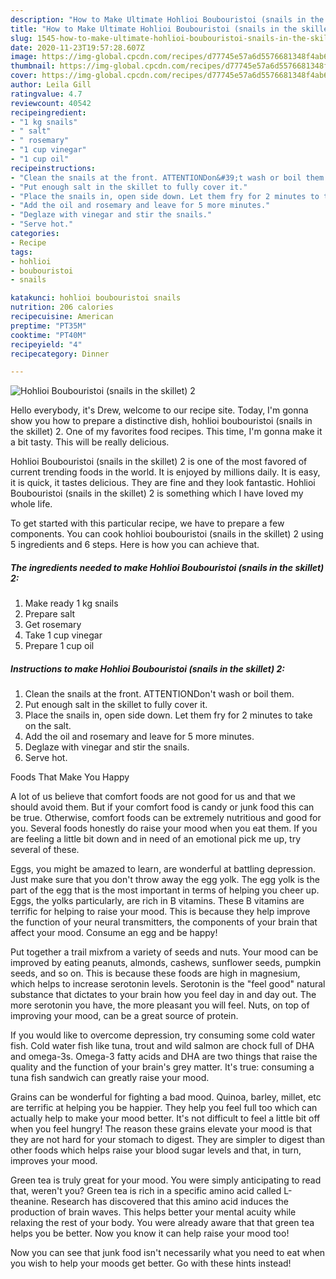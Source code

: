 ```yaml
---
description: "How to Make Ultimate Hohlioi Boubouristoi (snails in the skillet) 2"
title: "How to Make Ultimate Hohlioi Boubouristoi (snails in the skillet) 2"
slug: 1545-how-to-make-ultimate-hohlioi-boubouristoi-snails-in-the-skillet-2
date: 2020-11-23T19:57:28.607Z
image: https://img-global.cpcdn.com/recipes/d77745e57a6d5576681348f4ab614206/751x532cq70/hohlioi-boubouristoi-snails-in-the-skillet-2-recipe-main-photo.jpg
thumbnail: https://img-global.cpcdn.com/recipes/d77745e57a6d5576681348f4ab614206/751x532cq70/hohlioi-boubouristoi-snails-in-the-skillet-2-recipe-main-photo.jpg
cover: https://img-global.cpcdn.com/recipes/d77745e57a6d5576681348f4ab614206/751x532cq70/hohlioi-boubouristoi-snails-in-the-skillet-2-recipe-main-photo.jpg
author: Leila Gill
ratingvalue: 4.7
reviewcount: 40542
recipeingredient:
- "1 kg snails"
- " salt"
- " rosemary"
- "1 cup vinegar"
- "1 cup oil"
recipeinstructions:
- "Clean the snails at the front. ATTENTIONDon&#39;t wash or boil them."
- "Put enough salt in the skillet to fully cover it."
- "Place the snails in, open side down. Let them fry for 2 minutes to take on the salt."
- "Add the oil and rosemary and leave for 5 more minutes."
- "Deglaze with vinegar and stir the snails."
- "Serve hot."
categories:
- Recipe
tags:
- hohlioi
- boubouristoi
- snails

katakunci: hohlioi boubouristoi snails 
nutrition: 206 calories
recipecuisine: American
preptime: "PT35M"
cooktime: "PT40M"
recipeyield: "4"
recipecategory: Dinner

---
```



![Hohlioi Boubouristoi (snails in the skillet) 2](https://img-global.cpcdn.com/recipes/d77745e57a6d5576681348f4ab614206/751x532cq70/hohlioi-boubouristoi-snails-in-the-skillet-2-recipe-main-photo.jpg)

Hello everybody, it's Drew, welcome to our recipe site. Today, I'm gonna show you how to prepare a distinctive dish, hohlioi boubouristoi (snails in the skillet) 2. One of my favorites food recipes. This time, I'm gonna make it a bit tasty. This will be really delicious.

Hohlioi Boubouristoi (snails in the skillet) 2 is one of the most favored of current trending foods in the world. It is enjoyed by millions daily. It is easy, it is quick, it tastes delicious. They are fine and they look fantastic. Hohlioi Boubouristoi (snails in the skillet) 2 is something which I have loved my whole life.




To get started with this particular recipe, we have to prepare a few components. You can cook hohlioi boubouristoi (snails in the skillet) 2 using 5 ingredients and 6 steps. Here is how you can achieve that.

<!--inarticleads1-->

##### The ingredients needed to make Hohlioi Boubouristoi (snails in the skillet) 2:

1. Make ready 1 kg snails
1. Prepare  salt
1. Get  rosemary
1. Take 1 cup vinegar
1. Prepare 1 cup oil




<!--inarticleads2-->

##### Instructions to make Hohlioi Boubouristoi (snails in the skillet) 2:

1. Clean the snails at the front. ATTENTIONDon&#39;t wash or boil them.
1. Put enough salt in the skillet to fully cover it.
1. Place the snails in, open side down. Let them fry for 2 minutes to take on the salt.
1. Add the oil and rosemary and leave for 5 more minutes.
1. Deglaze with vinegar and stir the snails.
1. Serve hot.




Foods That Make You Happy


A lot of us believe that comfort foods are not good for us and that we should avoid them. But if your comfort food is candy or junk food this can be true. Otherwise, comfort foods can be extremely nutritious and good for you. Several foods honestly do raise your mood when you eat them. If you are feeling a little bit down and in need of an emotional pick me up, try several of these.

Eggs, you might be amazed to learn, are wonderful at battling depression. Just make sure that you don't throw away the egg yolk. The egg yolk is the part of the egg that is the most important in terms of helping you cheer up. Eggs, the yolks particularly, are rich in B vitamins. These B vitamins are terrific for helping to raise your mood. This is because they help improve the function of your neural transmitters, the components of your brain that affect your mood. Consume an egg and be happy!

Put together a trail mixfrom a variety of seeds and nuts. Your mood can be improved by eating peanuts, almonds, cashews, sunflower seeds, pumpkin seeds, and so on. This is because these foods are high in magnesium, which helps to increase serotonin levels. Serotonin is the "feel good" natural substance that dictates to your brain how you feel day in and day out. The more serotonin you have, the more pleasant you will feel. Nuts, on top of improving your mood, can be a great source of protein.

If you would like to overcome depression, try consuming some cold water fish. Cold water fish like tuna, trout and wild salmon are chock full of DHA and omega-3s. Omega-3 fatty acids and DHA are two things that raise the quality and the function of your brain's grey matter. It's true: consuming a tuna fish sandwich can greatly raise your mood. 

Grains can be wonderful for fighting a bad mood. Quinoa, barley, millet, etc are terrific at helping you be happier. They help you feel full too which can actually help to make your mood better. It's not difficult to feel a little bit off when you feel hungry! The reason these grains elevate your mood is that they are not hard for your stomach to digest. They are simpler to digest than other foods which helps raise your blood sugar levels and that, in turn, improves your mood.

Green tea is truly great for your mood. You were simply anticipating to read that, weren't you? Green tea is rich in a specific amino acid called L-theanine. Research has discovered that this amino acid induces the production of brain waves. This helps better your mental acuity while relaxing the rest of your body. You were already aware that that green tea helps you be better. Now you know it can help raise your mood too!

Now you can see that junk food isn't necessarily what you need to eat when you wish to help your moods get better. Go  with  these hints  instead!

